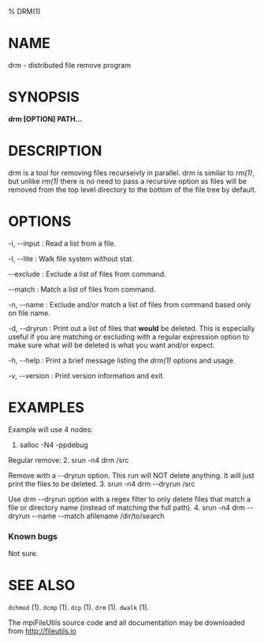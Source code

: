 % DRM(1)

# NAME

drm - distributed file remove program

# SYNOPSIS

**drm [OPTION] PATH...**

# DESCRIPTION

drm is a tool for removing files recurseivly in parallel. 
drm is similar to *rm(1)*, but unlike *rm(1)* there is no
need to pass a recursive option as files will be removed
from the top level directory to the bottom of the file tree
by default.  

# OPTIONS

-i, \--input <FILE>
:	Read a list from a file.

-l, \--lite 
:	Walk file system without stat.

--exclude <REGEX>
:   Exclude a list of files from command.

--match <REGEX>
:	Match a list of files from command.

-n, \--name
:	Exclude and/or match a list of files from command based only on file name.

-d, \--dryrun
:	Print out a list of files that **would** be deleted. This is especially useful
        if you are matching or excluding with a regular expression option to make sure
        what will be deleted is what you want and/or expect.

-h, \--help
:   Print a brief message listing the *drm(1)* options and usage.

-v, \--version
:   Print version information and exit.

# EXAMPLES

Example will use 4 nodes:
1. salloc -N4 -ppdebug

Regular remove:
2. srun -n4 drm /src

Remove with a --dryrun option. This run will NOT delete anything. It will just print the files to be deleted. 
3. srun -n4 drm --dryrun /src

Use drm --dryrun option with a regex filter to only delete files that match a file or directory name (instead of matching the full path).
4. srun -n4 drm --dryrun --name --match afilename /dir/to/search

### Known bugs
Not sure.

# SEE ALSO

`dchmod` (1).
`dcmp` (1).
`dcp` (1).
`drm` (1).
`dwalk` (1).

The mpiFileUtils source code and all documentation may be downloaded from
<http://fileutils.io>
